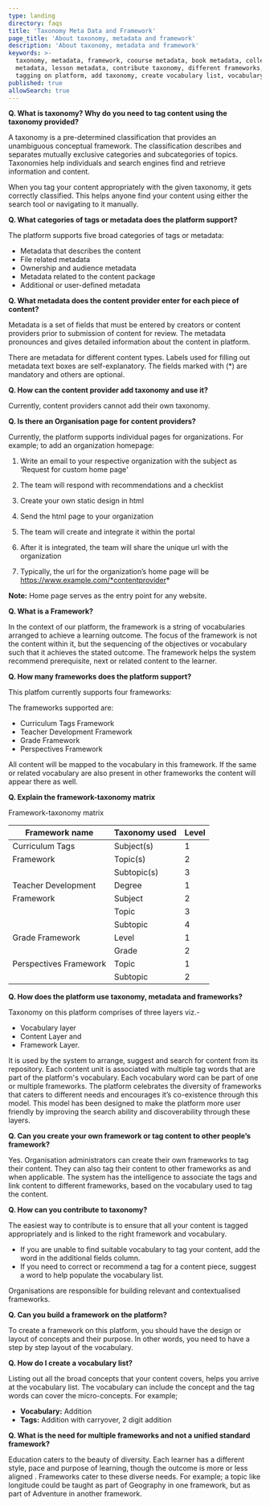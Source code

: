 ```yaml
---
type: landing
directory: faqs
title: 'Taxonomy Meta Data and Framework'
page_title: 'About taxonomy, metadata and framework'
description: 'About taxonomy, metadata and framework'
keywords: >-
  taxonomy, metadata, framework, coourse metadata, book metadata, collection
  metadata, lesson metadata, contribute taxonomy, different frameworks, tags,
  tagging on platform, add taxonomy, create vocabulary list, vocabulary list
published: true
allowSearch: true
---
```

**Q. What is taxonomy? Why do you need to tag content using the taxonomy provided?**

A taxonomy is a pre-determined classification that provides an unambiguous conceptual framework. The classification describes and separates mutually exclusive categories and subcategories of topics. Taxonomies help individuals and search engines find and retrieve information and content. 

When you tag your content appropriately with the given taxonomy, it gets correctly classified. This helps anyone find your content using either the search tool or navigating to it manually.

**Q. What categories of tags or metadata does the platform support?**

The platform supports five broad categories of tags or metadata:

- Metadata that describes the content 
- File related metadata 
- Ownership and audience metadata 
- Metadata related to the content package
- Additional or user-defined metadata

**Q. What metadata does the content provider enter for each piece of content?**

Metadata is a set of fields that must be entered by creators or content providers prior to submission of content for review. The metadata pronounces and gives detailed information about the content in platform.

There are metadata for different content types. Labels used for filling out metadata text boxes are self-explanatory. The fields marked with (*) are mandatory and others are optional. 

**Q. How can the content provider add taxonomy and use it?**

Currently, content providers cannot add their own taxonomy.

**Q. Is there an Organisation page for content providers?**

Currently, the platform supports individual pages for organizations. For example; to add an organization homepage:

1. Write an email to your respective organization with the subject as ‘Request for custom home page'

2. The team will respond with recommendations and a checklist

3. Create your own static design in  html

4. Send the html page to your organization 

5. The team will create and  integrate it within the portal

6. After it is integrated, the team will share the unique url with the organization

7. Typically, the url for the organization’s home page will be https://www.example.com/*contentprovider* 

**Note:**
Home page serves as the entry point for any website.

**Q. What is a Framework?**

In the context of our platform, the framework is a string of vocabularies arranged to achieve a learning outcome. The focus of the framework is not the content within it, but the sequencing of the objectives or vocabulary such that it achieves the stated outcome. The framework helps the system recommend prerequisite, next or related content to the learner.

**Q. How many frameworks does the platform support?**

This platfom currently supports four frameworks:

The frameworks supported are:
- Curriculum Tags Framework
- Teacher Development Framework
- Grade Framework
- Perspectives Framework

All content will be mapped to the vocabulary in this framework. If the same or related vocabulary are also present in other frameworks the content will appear there as well.

**Q. Explain the framework-taxonomy matrix**

Framework-taxonomy matrix

| Framework name         | Taxonomy used | Level |
| ---------------------- | ------------- | ----- |
| Curriculum Tags        | Subject(s)    | 1     |
| Framework              | Topic(s)      | 2     |
|                        | Subtopic(s)   | 3     |
| Teacher Development    | Degree        | 1     |
| Framework              | Subject       | 2     |
|                        | Topic         | 3     |
|                        | Subtopic      | 4     |
| Grade Framework        | Level         | 1     |
|                        | Grade         | 2     |
| Perspectives Framework | Topic         | 1     |
|                        | Subtopic      | 2     |

**Q. How does the platform use taxonomy, metadata and frameworks?**

Taxonomy on this platform comprises of three layers viz.- 

- Vocabulary layer
- Content Layer and 
- Framework Layer. 

It is used by the system to arrange, suggest and search for content from its repository. Each content unit is associated with multiple tag words that are part of the platform's vocabulary. Each vocabulary word can be part of one or multiple frameworks. The platform celebrates the diversity of frameworks that caters to different needs and encourages it’s co-existence through this model. This model has been designed to make the platform more user friendly by improving the search ability and discoverability through these layers.

**Q. Can you create your own framework or tag content to other people’s framework?**

Yes. Organisation administrators can create their own frameworks to tag their content. They can also tag their content to other frameworks as and when applicable. The system has the intelligence to associate the tags and link content to different frameworks, based on the vocabulary used to tag the content.

**Q. How can you contribute to taxonomy?**

The easiest way to contribute is to ensure that all your content is tagged appropriately and is linked to the right framework and vocabulary.

- If you are unable to find suitable vocabulary to tag your content, add the word in the additional fields column.
- If you need to correct or recommend a tag for a content piece, suggest a word to help populate the vocabulary list. 

Organisations are responsible for building relevant and contextualised frameworks.

**Q. Can you build a framework on the platform?**

To create a framework on this platform, you should have the design or layout of concepts and their purpose. In other words, you need to have a step by step layout of the vocabulary.

**Q. How do I create a vocabulary list?**

Listing out all the broad concepts that your content covers, helps you arrive at the vocabulary list. The vocabulary can include the concept and the tag words can cover the micro-concepts. 
For example; 

- **Vocabulary:** Addition              
- **Tags:** Addition with carryover, 2 digit addition

**Q. What is the need for multiple frameworks and not a unified standard framework?**

Education caters to the beauty of diversity. Each learner has a different style, pace and purpose of learning, though the outcome is more or less aligned . Frameworks cater to these diverse needs. For example; a topic like longitude could be taught as part of Geography in one framework, but as part of Adventure in another framework.
